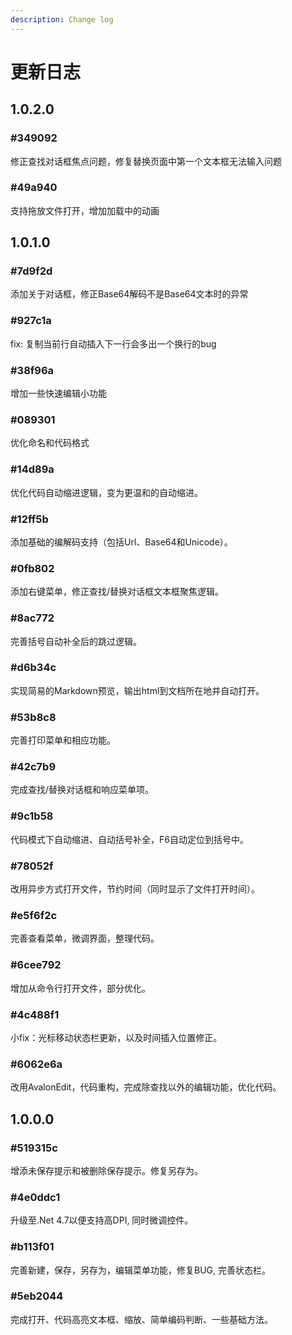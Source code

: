 ```yaml
---
description: Change log
---
```


# 更新日志

## 1.0.2.0

### \#349092

修正查找对话框焦点问题，修复替换页面中第一个文本框无法输入问题

### \#49a940

支持拖放文件打开，增加加载中的动画

## 1.0.1.0

### \#7d9f2d

添加关于对话框，修正Base64解码不是Base64文本时的异常

### \#927c1a

fix: 复制当前行自动插入下一行会多出一个换行的bug

### \#38f96a

增加一些快速编辑小功能

### \#089301

优化命名和代码格式

### \#14d89a

优化代码自动缩进逻辑，变为更温和的自动缩进。

### \#12ff5b

添加基础的编解码支持（包括Url、Base64和Unicode）。

### \#0fb802

添加右键菜单，修正查找/替换对话框文本框聚焦逻辑。

### \#8ac772

完善括号自动补全后的跳过逻辑。

### \#d6b34c

实现简易的Markdown预览，输出html到文档所在地并自动打开。

### \#53b8c8

完善打印菜单和相应功能。

### \#42c7b9

完成查找/替换对话框和响应菜单项。

### \#9c1b58

代码模式下自动缩进、自动括号补全，F6自动定位到括号中。

### \#78052f

改用异步方式打开文件，节约时间（同时显示了文件打开时间）。

### \#e5f6f2c

完善查看菜单，微调界面，整理代码。

### \#6cee792

增加从命令行打开文件，部分优化。

### \#4c488f1

小fix：光标移动状态栏更新，以及时间插入位置修正。

### \#6062e6a

改用AvalonEdit，代码重构，完成除查找以外的编辑功能，优化代码。

## 1.0.0.0

### \#519315c

增添未保存提示和被删除保存提示。修复另存为。

### \#4e0ddc1

升级至.Net 4.7以便支持高DPI, 同时微调控件。

### \#b113f01

完善新建，保存，另存为，编辑菜单功能，修复BUG, 完善状态栏。

### \#5eb2044

完成打开、代码高亮文本框、缩放、简单编码判断、一些基础方法。



